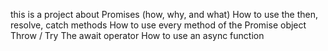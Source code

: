 this is a project about Promises (how, why, and what)
How to use the then, resolve, catch methods
How to use every method of the Promise object
Throw / Try
The await operator
How to use an async function